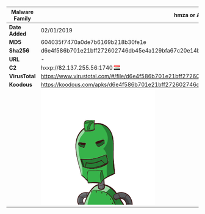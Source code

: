 | Malware Family | hmza or APT-C-27                                             |
| -------------- | ------------------------------------------------------------ |
| **Date Added** | 02/01/2019                                                   |
| **MD5**        | 604035f7470a0de7b6169b218b30fe1e                             |
| **Sha256**     | d6e4f586b701e21bff272602746db45e4a129bfa67c20e14bf7675133f8f0442 |
| **URL**        | -                                                            |
| **C2**         | hxxp://82.137.255.56:1740 ![Syria](../assets/flag/sy.png "Syria") |
| **VirusTotal** | https://www.virustotal.com/#/file/d6e4f586b701e21bff272602746db45e4a129bfa67c20e14bf7675133f8f0442/detection |
| **Koodous**    | https://koodous.com/apks/d6e4f586b701e21bff272602746db45e4a129bfa67c20e14bf7675133f8f0442 |
|                | ![](../assets/d6e4f586b701e21bff272602746db45e4a129bfa67c20e14bf7675133f8f0442.png) |